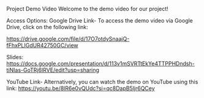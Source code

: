 Project Demo Video
Welcome to the demo video for our project! 

Access Options:
Google Drive Link-
To access the demo video via Google Drive, click on the following link:

https://drive.google.com/file/d/17O7otdySnaajQ-fFhxPLIGdUR42750GC/view

Slides: https://docs.google.com/presentation/d/113v1mSVRTtEkYe4TTPPHDndsh-tiNIas-GoTRj6IRVE/edit?usp=sharing

YouTube Link-
Alternatively, you can watch the demo on YouTube using this link:
https://youtu.be/8lR6e0vQUdc?si=qc8DapB5ljr6QCey
